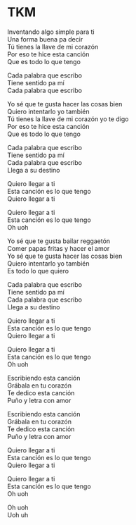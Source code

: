 # TKM  

Inventando algo simple para ti  
Una forma buena pa decir  
Tú tienes la llave de mi corazón  
Por eso te hice esta canción  
Que es todo lo que tengo  

Cada palabra que escribo  
Tiene sentido pa mí  
Cada palabra que escribo  

Yo sé que te gusta hacer las cosas bien  
Quiero intentarlo yo también  
Tú tienes la llave de mi corazón yo te digo  
Por eso te hice esta canción  
Que es todo lo que tengo  

Cada palabra que escribo  
Tiene sentido pa mí  
Cada palabra que escribo  
Llega a su destino  

Quiero llegar a ti  
Esta canción es lo que tengo  
Quiero llegar a ti  

Quiero llegar a ti  
Esta canción es lo que tengo  
Oh uoh  

Yo sé que te gusta bailar reggaetón  
Comer papas fritas y hacer el amor  
Yo sé que te gusta hacer las cosas bien  
Quiero intentarlo yo también  
Es todo lo que quiero  

Cada palabra que escribo  
Tiene sentido pa mí  
Cada palabra que escribo  
Llega a su destino  

Quiero llegar a ti  
Esta canción es lo que tengo  
Quiero llegar a ti  

Quiero llegar a ti  
Esta canción es lo que tengo  
Oh uoh  

Escribiendo esta canción  
Grábala en tu corazón  
Te dedico esta canción  
Puño y letra con amor  

Escribiendo esta canción  
Grábala en tu corazón  
Te dedico esta canción  
Puño y letra con amor  

Quiero llegar a ti  
Esta canción es lo que tengo  
Quiero llegar a ti  

Quiero llegar a ti  
Esta canción es lo que tengo  
Oh uoh  

Oh uoh  
Uoh uh  
